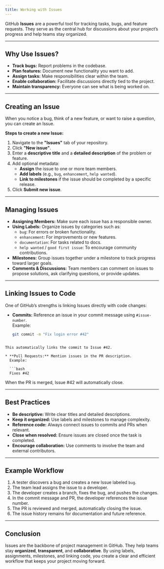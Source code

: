 ```yaml
---
title: Working with Issues
---
```


GitHub **Issues** are a powerful tool for tracking tasks, bugs, and feature requests. They serve as the central hub for discussions about your project’s progress and help teams stay organized.

---

## Why Use Issues?

- **Track bugs:** Report problems in the codebase.
- **Plan features:** Document new functionality you want to add.
- **Assign tasks:** Make responsibilities clear within the team.
- **Enable collaboration:** Facilitate discussions directly tied to the project.
- **Maintain transparency:** Everyone can see what is being worked on.

---

## Creating an Issue

When you notice a bug, think of a new feature, or want to raise a question, you can create an Issue.

**Steps to create a new Issue:**

1. Navigate to the **"Issues"** tab of your repository.
2. Click **"New issue"**.
3. Enter a **descriptive title** and a **detailed description** of the problem or feature.
4. Add optional metadata:
   - **Assign** the issue to one or more team members.
   - **Add labels** (e.g., `bug`, `enhancement`, `help wanted`).
   - **Link to milestones** if the issue should be completed by a specific release.
5. Click **Submit new issue**.

---

## Managing Issues

- **Assigning Members:** Make sure each issue has a responsible owner.
- **Using Labels:** Organize issues by categories such as:
  - `bug`: For errors or broken functionality.
  - `enhancement`: For improvements or new features.
  - `documentation`: For tasks related to docs.
  - `help wanted` / `good first issue`: To encourage community contributions.
- **Milestones:** Group issues together under a milestone to track progress toward larger goals.
- **Comments & Discussions:** Team members can comment on issues to propose solutions, ask clarifying questions, or provide updates.

---

## Linking Issues to Code

One of GitHub’s strengths is linking Issues directly with code changes:

- **Commits:** Reference an issue in your commit message using `#issue-number`.  
  Example:  
  ```bash
  git commit -m "Fix login error #42"
```

This automatically links the commit to Issue #42.

* **Pull Requests:** Mention issues in the PR description.
  Example:

  ```bash
  Fixes #42
  ```

  When the PR is merged, Issue #42 will automatically close.

---

## Best Practices

* **Be descriptive:** Write clear titles and detailed descriptions.
* **Keep it organized:** Use labels and milestones to manage complexity.
* **Reference code:** Always connect issues to commits and PRs when relevant.
* **Close when resolved:** Ensure issues are closed once the task is completed.
* **Encourage collaboration:** Use comments to involve the team and external contributors.

---

## Example Workflow

1. A tester discovers a bug and creates a new Issue labeled `bug`.
2. The team lead assigns the issue to a developer.
3. The developer creates a branch, fixes the bug, and pushes the changes.
4. In the commit message and PR, the developer references the issue number.
5. The PR is reviewed and merged, automatically closing the issue.
6. The issue history remains for documentation and future reference.

---

## Conclusion

Issues are the backbone of project management in GitHub. They help teams stay **organized**, **transparent**, and **collaborative**. By using labels, assignments, milestones, and linking code, you create a clear and efficient workflow that keeps your project moving forward.
